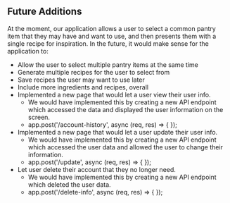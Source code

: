 ## Future Additions
At the moment, our application allows a user to select a common pantry item that they may have and want to use, and then presents them with a single recipe for inspiration. In the future, it would make sense for the application to:
* Allow the user to select multiple pantry items at the same time
* Generate multiple recipes for the user to select from
* Save recipes the user may want to use later
* Include more ingredients and recipes, overall
* Implemented a new page that would let a user view their user info.
    * We would have implemented this by creating a new API endpoint which accessed the data and displayed the user information on the screen.
    * app.post('/account-history', async (req, res) => { });
* Implemented a new page that would let a user update their user info.
    * We would have implemented this by creating a new API endpoint which accessed the user data and allowed the user to change their information.
    * app.post('/update', async (req, res) => { });
* Let user delete their account that they no longer need.
    * We would have implemented this by creating a new API endpoint which deleted the user data.
    * app.post('/delete-info', async (req, res) => { });
